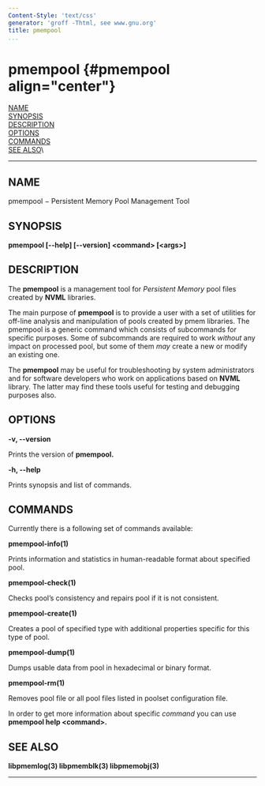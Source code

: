 ```yaml
---
Content-Style: 'text/css'
generator: 'groff -Thtml, see www.gnu.org'
title: pmempool
...
```


pmempool {#pmempool align="center"}
========

[NAME](#NAME)\
[SYNOPSIS](#SYNOPSIS)\
[DESCRIPTION](#DESCRIPTION)\
[OPTIONS](#OPTIONS)\
[COMMANDS](#COMMANDS)\
[SEE ALSO](#SEE%20ALSO)\

------------------------------------------------------------------------

NAME []()
---------

pmempool − Persistent Memory Pool Management Tool

SYNOPSIS []()
-------------

**pmempool \[--help\] \[--version\] &lt;command&gt; \[&lt;args&gt;\]**

DESCRIPTION []()
----------------

The **pmempool** is a management tool for *Persistent Memory* pool files
created by **NVML** libraries.

The main purpose of **pmempool** is to provide a user with a set of
utilities for off-line analysis and manipulation of pools created by
pmem libraries. The pmempool is a generic command which consists of
subcommands for specific purposes. Some of subcommands are required to
work *without* any impact on processed pool, but some of them *may*
create a new or modify an existing one.

The **pmempool** may be useful for troubleshooting by system
administrators and for software developers who work on applications
based on **NVML** library. The latter may find these tools useful for
testing and debugging purposes also.

OPTIONS []()
------------

**-v, --version**

Prints the version of **pmempool.**

**-h, --help**

Prints synopsis and list of commands.

COMMANDS []()
-------------

Currently there is a following set of commands available:

**pmempool-info(1)**

Prints information and statistics in human-readable format about
specified pool.

**pmempool-check(1)**

Checks pool’s consistency and repairs pool if it is not consistent.

**pmempool-create(1)**

Creates a pool of specified type with additional properties specific for
this type of pool.

**pmempool-dump(1)**

Dumps usable data from pool in hexadecimal or binary format.

**pmempool-rm(1)**

Removes pool file or all pool files listed in poolset configuration
file.

In order to get more information about specific *command* you can use
**pmempool help &lt;command&gt;.**

SEE ALSO []()
-------------

**libpmemlog(3) libpmemblk(3) libpmemobj(3)**

------------------------------------------------------------------------
